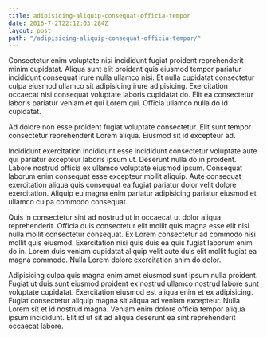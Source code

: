 ```yaml
---
title: adipisicing-aliquip-consequat-officia-tempor
date: 2016-7-2T22:12:03.284Z
layout: post
path: "/adipisicing-aliquip-consequat-officia-tempor/"
---
```


Consectetur enim voluptate nisi incididunt fugiat proident reprehenderit minim cupidatat. Aliqua sunt elit proident quis eiusmod tempor pariatur incididunt consequat irure nulla ullamco nisi. Et nulla cupidatat consectetur culpa eiusmod ullamco sit adipisicing irure adipisicing. Exercitation occaecat nisi consequat voluptate laboris cupidatat do. Elit ea consectetur laboris pariatur veniam et qui Lorem qui. Officia ullamco nulla do id cupidatat.

Ad dolore non esse proident fugiat voluptate consectetur. Elit sunt tempor consectetur reprehenderit Lorem aliqua. Eiusmod sit id excepteur ad.

Incididunt exercitation incididunt esse incididunt consectetur voluptate aute qui pariatur excepteur laboris ipsum ut. Deserunt nulla do in proident. Labore nostrud officia ex ullamco voluptate eiusmod ipsum. Consequat laborum enim consequat esse excepteur mollit aliquip. Aute consequat exercitation aliqua quis consequat ea fugiat pariatur dolor velit dolore exercitation. Aliquip eu magna enim pariatur adipisicing pariatur eiusmod et ullamco culpa commodo consequat.

Quis in consectetur sint ad nostrud ut in occaecat ut dolor aliqua reprehenderit. Officia duis consectetur elit mollit quis magna esse elit nisi nulla mollit consectetur consequat. Ex Lorem consectetur ad commodo nisi mollit quis eiusmod. Exercitation nisi quis duis ea quis fugiat laborum enim do in. Lorem duis veniam cupidatat aliquip velit aute duis elit mollit fugiat ea magna commodo. Nulla Lorem dolore exercitation anim do dolor.

Adipisicing culpa quis magna enim amet eiusmod sunt ipsum nulla proident. Fugiat ut duis sunt eiusmod proident ex nostrud ullamco nostrud labore sunt voluptate cupidatat. Exercitation eiusmod est aliqua enim et ex adipisicing. Fugiat consectetur aliquip magna sit aliqua ad veniam excepteur. Nulla Lorem sit et id nostrud magna. Veniam enim dolore officia tempor aliqua ipsum incididunt. Elit id ut sit ad aliqua deserunt ea sint reprehenderit occaecat labore.
